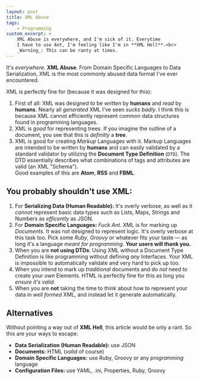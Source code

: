 ```yaml
---
layout: post
title: XML Abuse
tags:
    - Programming
custom_excerpt: >
    XML Abuse is everywhere, and I'm sick of it. Everytime
    I have to use Ant, I'm feeling like I'm in **XML Hell**.<br>
    _Warning_: This can be ranty at times.
---
```

It's _everywhere_. **XML Abuse**. From Domain Specific Languages to
Data Serialization, XML is the most commonly abused data format I've
ever encountered.

XML is perfectly fine for (because it was designed for this):

 1. First of all: XML was designed to be _written_ by **humans** and
    _read_ by **humans**. Nearly
    all _generated_ XML I've seen _sucks badly_. I think this is because
    XML cannot efficiently represent common data structures found in
    programming languages.
 2. XML is _good_ for representing trees. If you imagine the outline of a document,
    you see that this is _definitly_ a **tree**.
 3. XML is good for creating _Markup_ Languages with it. Markup
    Languages are intended to be written by **humans** and can easily validated by a standard
    validator by utilizing the **Document Type Definition** (`DTD`).
    The DTD essentially describes what combinations of tags and
    attributes are valid (an XML "Schema").<br>
    Good examples of this are __Atom__, __RSS__ and __FBML__.

## You probably shouldn't use XML:

 1. For **Serializing Data (Human Readable):** It's overly verbose, as well as it
    _cannot_ represent basic data types such as Lists, Maps, Strings
    and Numbers as _efficently_ as JSON.
 2. For **Domain Specific Languages:** _Fuck Ant_. XML is for marking up
    *Documents*. It was not designed to represent logic. It's
    overly verbose at this task too. Pick some _Ruby_, _Groovy_ or whatever
    fits your taste &mdash; as long it's a language _meant for programming_.
    **Your users will thank you.**
 3. When you are **not using DTDs**: Using XML without a Document Type
    Definition is like programming without defining _any_
    Interfaces. Your XML is impossible to automatically validate and
    very hard to pick up too.
 4. When you intend to mark up _traditional_ documents and do _not_ need to
    create your _own_ Elements. HTML is perfectly fine for this
    as long you _ensure it's valid_.
 5. When you are **not** taking the time to think about how to represent your
    data in _well formed_ XML, and instead let it generate
    automatically.

## Alternatives

Without pointing a way out of __XML Hell__, this article would be only a
rant. So this are your ways to escape:

 - **Data Serialization (Human Readable):** use JSON
 - **Documents:** HTML (*valid* of course)
 - **Domain Specific Languages:** use Ruby, Groovy or any _programming_
   language
 - **Configuration Files:** use YAML, .ini, Properties, Ruby, Groovy
